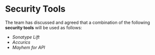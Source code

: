 # Security Tools


The team has discussed and agreed that a combination of the following **security tools**
will be used as follows:

* _Sonatype Lift_ 
* _Accurics_
* _Mayhem for API_
